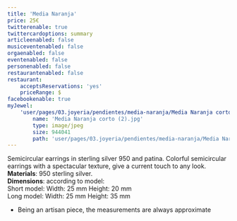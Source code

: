 ```yaml
---
title: 'Media Naranja'
price: 25€
twitterenable: true
twittercardoptions: summary
articleenabled: false
musiceventenabled: false
orgaenabled: false
eventenabled: false
personenabled: false
restaurantenabled: false
restaurant:
    acceptsReservations: 'yes'
    priceRange: $
facebookenable: true
myJewel:
    'user/pages/03.joyeria/pendientes/media-naranja/Media Naranja corto (2).jpg':
        name: 'Media Naranja corto (2).jpg'
        type: image/jpeg
        size: 944041
        path: 'user/pages/03.joyeria/pendientes/media-naranja/Media Naranja corto (2).jpg'
---
```


Semicircular earrings in sterling silver 950 and patina.
Colorful semicircular earrings with a spectacular texture, give
a current touch to any look. </br>
**Materials**: 950 sterling silver.</br>
**Dimensions**: according to model: </br>
Short model: Width: 25 mm Height: 20 mm</br>
Long model: Width: 25 mm Height: 35 mm
* Being an artisan piece, the measurements are always approximate